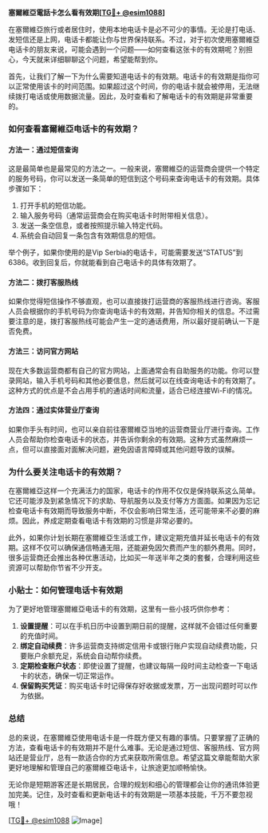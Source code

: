 **塞爾維亞電話卡怎么看有效期[[TG💪+ @esim1088](https://t.me/s/esim1088)]**

在塞爾維亞旅行或者居住时，使用本地电话卡是必不可少的事情。无论是打电话、发短信还是上网，电话卡都能让你与世界保持联系。不过，对于初次使用塞爾維亞电话卡的朋友来说，可能会遇到一个问题——如何查看这张卡的有效期呢？别担心，今天就来详细聊聊这个问题，希望能帮到你。

首先，让我们了解一下为什么需要知道电话卡的有效期。电话卡的有效期是指你可以正常使用该卡的时间范围。如果超过这个时间，你的电话卡就会被停用，无法继续拨打电话或使用数据流量。因此，及时查看和了解电话卡的有效期是非常重要的。

### 如何查看塞爾維亞电话卡的有效期？

#### 方法一：通过短信查询
这是最简单也是最常见的方法之一。一般来说，塞爾維亞的运营商会提供一个特定的服务号码，你可以发送一条简单的短信到这个号码来查询电话卡的有效期。具体步骤如下：

1. 打开手机的短信功能。
2. 输入服务号码（通常运营商会在购买电话卡时附带相关信息）。
3. 发送一条空信息，或者按照提示输入特定代码。
4. 系统会自动回复一条包含有效期信息的短信。

举个例子，如果你使用的是Vip Serbia的电话卡，可能需要发送“STATUS”到6386。收到回复后，你就能看到自己电话卡的具体有效期了。

#### 方法二：拨打客服热线
如果你觉得短信操作不够直观，也可以直接拨打运营商的客服热线进行咨询。客服人员会根据你的手机号码为你查询电话卡的有效期，并告知你相关的信息。不过需要注意的是，拨打客服热线可能会产生一定的通话费用，所以最好提前确认一下是否免费。

#### 方法三：访问官方网站
现在大多数运营商都有自己的官方网站，上面通常会有自助服务的功能。你可以登录网站，输入手机号码和其他必要信息，然后就可以在线查询电话卡的有效期了。这种方式的优点是不会占用手机的通话时间和流量，适合已经连接Wi-Fi的情况。

#### 方法四：通过实体营业厅查询
如果你手头有时间，也可以亲自前往塞爾維亞当地的运营商营业厅进行查询。工作人员会帮助你检查电话卡的状态，并告诉你剩余的有效期。这种方式虽然麻烦一点，但可以直接面对面解决问题，避免因语言障碍或其他问题导致的误解。

### 为什么要关注电话卡的有效期？

在塞爾維亞这样一个充满活力的国家，电话卡的作用不仅仅是保持联系这么简单。它还可能涉及到紧急情况下的求助、导航服务以及支付等方方面面。如果因为忘记检查电话卡有效期而导致服务中断，不仅会影响日常生活，还可能带来不必要的麻烦。因此，养成定期查看电话卡有效期的习惯是非常必要的。

此外，如果你计划长期在塞爾維亞生活或工作，建议定期充值并延长电话卡的有效期。这样不仅可以确保通信畅通无阻，还能避免因欠费而产生的额外费用。同时，很多运营商还会推出各种优惠活动，比如买一年送半年之类的套餐，合理利用这些资源可以帮助你节省不少开支。

### 小贴士：如何管理电话卡有效期

为了更好地管理塞爾維亞电话卡的有效期，这里有一些小技巧供你参考：

1. **设置提醒**：可以在手机日历中设置到期日前的提醒，这样就不会错过任何重要的充值时间。
2. **绑定自动续费**：许多运营商支持绑定信用卡或银行账户实现自动续费功能，只要账户余额充足，系统会自动帮你续费。
3. **定期检查账户状态**：即使设置了提醒，也建议每隔一段时间主动检查一下电话卡的状态，确保一切正常运作。
4. **保留购买凭证**：购买电话卡时记得保存好收据或发票，万一出现问题时可以作为依据。

### 总结

总的来说，在塞爾維亞使用电话卡是一件既方便又有趣的事情。只要掌握了正确的方法，查看电话卡的有效期并不是什么难事。无论是通过短信、客服热线、官方网站还是营业厅，总有一款适合你的方式来获取所需信息。希望这篇文章能帮助大家更好地理解和管理自己的塞爾維亞电话卡，让旅途更加顺畅愉快。

无论你是短期游客还是长期居民，合理的规划和细心的管理都会让你的通讯体验更加完美。记住，及时查看和更新电话卡的有效期是一项基本技能，千万不要忽视哦！

[[TG💪+ @esim1088](https://t.me/s/esim1088) ![Image](https://i.postimg.cc/4NQfJmqS/Snipaste-2025-05-13-00-14-12.png)]